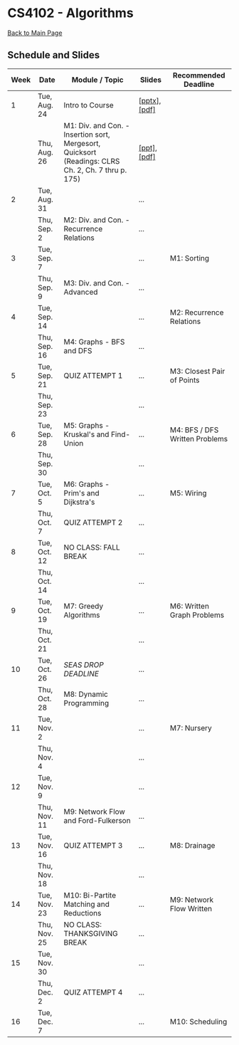 CS4102 - Algorithms
===============================

[Back to Main Page](../readme.html)

<a name="introduction"></a>Schedule and Slides
--------------------------------------- 

| Week | Date | Module / Topic | Slides | Recommended Deadline |
|-----|------|-----------------------------|-----------| -----------|
| 1 | Tue, Aug. 24 | Intro to Course | [<a href="./courseintroduction.pptx">pptx</a>], [[pdf]](./courseintroduction.pdf) |  |
|  | Thu, Aug. 26 | M1: Div. and Con. - Insertion sort, Mergesort, Quicksort <br/> (Readings: CLRS Ch. 2, Ch. 7 thru p. 175) | [[ppt]](./sorting-intro-f21.pptx), [[pdf]](./sorting-intro-f21.pdf) |  |
| 2 | Tue, Aug. 31 | | ... |  |
|  | Thu, Sep. 2 | M2: Div. and Con. - Recurrence Relations | ... |  |
| 3 | Tue, Sep. 7 | | ... | M1: Sorting |
|  | Thu, Sep. 9 | M3: Div. and Con. - Advanced | ... |  |
| 4 | Tue, Sep. 14 |  | ... | M2: Recurrence Relations |
|  | Thu, Sep. 16 | M4: Graphs - BFS and DFS | ... |  |
| 5 | Tue, Sep. 21 | QUIZ ATTEMPT 1 | ... | M3: Closest Pair of Points |
|  | Thu, Sep. 23 |  | ... |  |
| 6 | Tue, Sep. 28 | M5: Graphs - Kruskal's and Find-Union | ... | M4: BFS / DFS Written Problems |
|  | Thu, Sep. 30 |  | ... |  |
| 7 | Tue, Oct. 5 | M6: Graphs - Prim's and Dijkstra's | ... | M5: Wiring |
|  | Thu, Oct. 7 | QUIZ ATTEMPT 2 | ... |  |
| 8 | Tue, Oct. 12 | NO CLASS: FALL BREAK | ... |  |
|  | Thu, Oct. 14 |  | ... |  |
| 9 | Tue, Oct. 19 | M7: Greedy Algorithms | ... | M6: Written Graph Problems |
|  | Thu, Oct. 21 |  | ... |  |
| 10 | Tue, Oct. 26 | *SEAS DROP DEADLINE* | ... |  |
|  | Thu, Oct. 28 | M8: Dynamic Programming | ... |  |
| 11 | Tue, Nov. 2 |  | ... | M7: Nursery |
|  | Thu, Nov. 4 |  | ... |  |
| 12 | Tue, Nov. 9 |  | ... |  |
|  | Thu, Nov. 11 | M9: Network Flow and Ford-Fulkerson | ... |  |
| 13 | Tue, Nov. 16 | QUIZ ATTEMPT 3 | ... | M8: Drainage |
|  | Thu, Nov. 18 |  | ... |  |
| 14 | Tue, Nov. 23 | M10: Bi-Partite Matching and Reductions | ... | M9: Network Flow Written |
|  | Thu, Nov. 25 | NO CLASS: THANKSGIVING BREAK | ... |  |
| 15 | Tue, Nov. 30 |  | ... | |
|  | Thu, Dec. 2 | QUIZ ATTEMPT 4 | ... |  |
| 16 | Tue, Dec. 7 |  | ... | M10: Scheduling |
